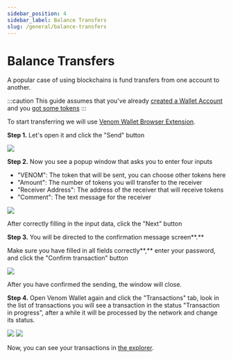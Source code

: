 ```yaml
---
sidebar_position: 4
sidebar_label: Balance Transfers
slug: /general/balance-transfers
---
```


# Balance Transfers

A popular case of using blockchains is fund transfers from one account to another.

:::caution
This guide assumes that you've already [created a Wallet Account](03-create-a-new-wallet-account.md) and you [got some tokens](ecosystem/#venomget)
:::

To start transferring we will use [Venom Wallet Browser Extension](ecosystem/#venom-wallet).

**Step 1.** Let's open it and click the "Send" button

![](<../../../static/img/1 (2).png>)

**Step 2.** Now you see a popup window that asks you to enter four inputs

* "VENOM": The token that will be sent, you can choose other tokens here
* "Amount": The number of tokens you will transfer to the receiver
* "Receiver Address": The address of the receiver that will receive tokens
* "Comment": The text message for the receiver

![](<../../../static/img/3 2.png>)

After correctly filling in the input data, click the "Next" button

**Step 3.** You will be directed to the confirmation message screen**.**&#x20;

Make sure you have filled in all fields correctly**,** enter your password, and click the "Confirm transaction" button

![](<../../../static/img/4 (1).png>)

After you have confirmed the sending, the window will close.

**Step 4.** Open Venom Wallet again and click the "Transactions" tab, look in the list of transactions you will see a transaction in the status "Transaction in progress", after a while it will be processed by the network and change its status.

![](../../../static/img/8) ![](../../../static/img/9)

Now, you can see your transactions in [the explorer](02-ecosystem.md/#explorer).
